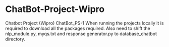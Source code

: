 # ChatBot-Project-Wipro
Chatbot Project (Wipro) 
ChatBot_PS-1
When running the projects locally it is required to download all the packages required. Also need to shift the nlp_module.py, myqs.txt and response generator.py to database_chatbot directory.
